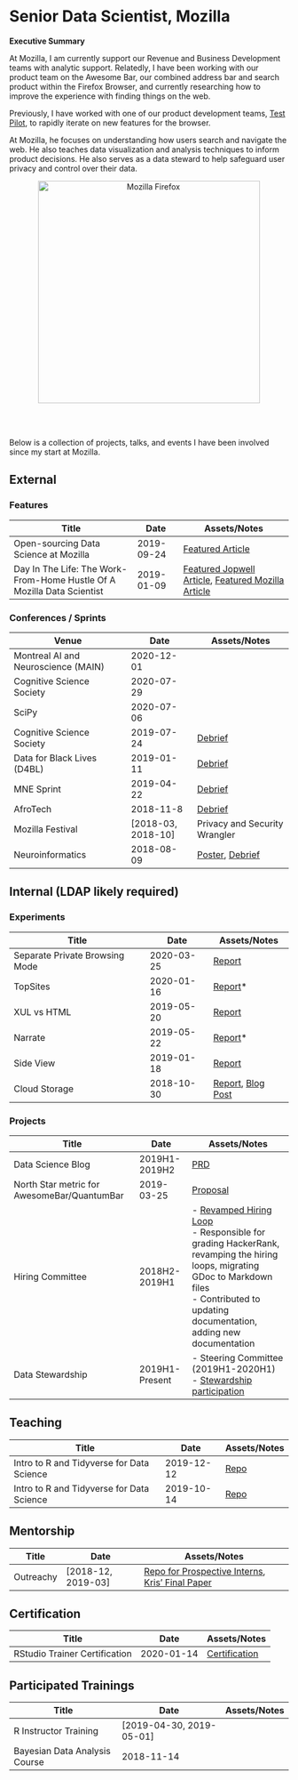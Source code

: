 # Senior Data Scientist, Mozilla
__Executive Summary__

At Mozilla, I am currently support our Revenue and Business Development teams with analytic support. Relatedly, I have been working with our product team on the Awesome Bar, our combined address bar and search product within the Firefox Browser, and currently researching how to improve the experience with finding things on the web.

Previously, I have worked with one of our product development teams, [Test Pilot](https://medium.com/firefox-test-pilot), to rapidly iterate on new features for the browser.

At Mozilla, he focuses on understanding how users search and navigate the web. He also teaches data visualization and analysis techniques to inform product decisions. He also serves as a data steward to help safeguard user privacy and control over their data.

<a href="https://mozilla.org">
  <p align="center"><img src=/images/firefox.jpg alt="Mozilla Firefox" width=400></p>
</a><br><br>

Below is a collection of projects, talks, and events I have been involved since my start at Mozilla.



## External

### Features
Title | Date | Assets/Notes
----- | ---- | ------------
Open-sourcing Data Science at Mozilla | 2019-09-24 | [Featured Article](https://blog.mozilla.org/careers/data-science/)
Day In The Life: The Work-From-Home Hustle Of A Mozilla Data Scientist | 2019-01-09 | [Featured Jopwell Article](https://www.jopwell.com/thewell/posts/day-in-the-life-the-work-from-home-hustle-of-a-mozilla-data-scientist), [Featured Mozilla Article](https://blog.mozilla.org/careers/mozilla-data-scientist/)

### Conferences / Sprints
Venue | Date | Assets/Notes
----- | ---- | ------------
Montreal AI and Neuroscience (MAIN) | 2020-12-01 |
Cognitive Science Society | 2020-07-29 |
SciPy | 2020-07-06 |
Cognitive Science Society | 2019-07-24 | [Debrief](https://docs.google.com/document/d/1bzH86FgfnkuXQodxfGJHi289AcOle--2-WsXopYCHKQ/edit?usp=sharing)
Data for Black Lives (D4BL) | 2019-01-11 | [Debrief]()
MNE Sprint | 2019-04-22 | [Debrief](https://docs.google.com/document/d/1sm4M9OiGwLQwDiErlY2OJnQk2-LEYsCmlwRr7aiiOKo/edit)
AfroTech | 2018-11-8  | [Debrief]()
Mozilla Festival | [2018-03, 2018-10] | Privacy and Security Wrangler
Neuroinformatics | 2018-08-09 | [Poster](https://zenodo.org/record/3245428), [Debrief](https://docs.google.com/document/d/1-0yrt7bFzcNhD4_FLli95KV0qK_eVnIt0-fviUCKl4w/edit?usp=sharing)

## Internal (LDAP likely required)
### Experiments
<!-- (* note to self: migrate) -->
Title | Date | Assets/Notes
----- | ---- | ------------
Separate Private Browsing Mode | 2020-03-25 | [Report](https://mozilla-private.report/separate-search-default-in-private-browsing/index.html)
TopSites | 2020-01-16 | [Report](https://iodide.telemetry.mozilla.org/notebooks/390/?viewMode=report)*
XUL vs HTML | 2019-05-20 | [Report](https://mozilla-private.report/xul_html/index.html)
Narrate | 2019-05-22 | [Report](https://iodide.telemetry.mozilla.org/notebooks/15/?viewMode=report)*
Side View | 2019-01-18 | [Report](https://mozilla.report/post/testpilot/side_view/index.html)
Cloud Storage | 2018-10-30 | [Report](https://mozilla.report/post/testpilot/cloud_storage_v2/index.html), [Blog Post](https://medium.com/firefox-test-pilot/understanding-users-wants-and-needs-for-linking-cloud-storage-providers-d9a300269820)

### Projects
Title | Date | Assets/Notes
----- | ---- | ------------
Data Science Blog | 2019H1-2019H2 | [PRD](https://docs.google.com/document/d/1SxtWv-k-O5NLf-ClwgfV23w7ZSIiGDpNgD9QtL53wlo/edit)
North Star metric for AwesomeBar/QuantumBar | 2019-03-25 | [Proposal](https://docs.google.com/document/d/1ZcOuQVg_jTd8YLtMyaxiW5ikuxvs3zAqrrEqkGC4S0Q/edit)
Hiring Committee | 2018H2-2019H1 | - [Revamped Hiring Loop](https://github.com/mozilla/fx_data_interview/tree/master/data_science)<br /> - Responsible for grading HackerRank, revamping the hiring loops, migrating GDoc to Markdown files<br /> - Contributed to updating documentation, adding new documentation
Data Stewardship | 2019H1-Present | - Steering Committee (2019H1-2020H1) <br /> - [Stewardship participation](https://wiki.mozilla.org/Firefox/Data_Collection)

## Teaching
Title | Date | Assets/Notes
----- | ---- | ------------
Intro to R and Tidyverse for Data Science | 2019-12-12 | [Repo](https://github.com/teonbrooks/intro_to_rstudio_tidyverse/tree/mozv1.0)
Intro to R and Tidyverse for Data Science | 2019-10-14 | [Repo](https://github.com/cdhowe/atl-welcome-tidyverse)

## Mentorship
Title | Date | Assets/Notes
----- | ---- | ------------
Outreachy | [2018-12, 2019-03] | [Repo for Prospective Interns](https://github.com/mozilla-outreachy-datascience/outreachy-datascience), [Kris’ Final Paper](https://docs.google.com/document/d/1OFZj_HdNEAMtW9r6n_3U_yn1H3DB5CxTbNR1X7rAUV0/edit#heading=h.fgaxah84f8vg)

## Certification
Title | Date | Assets/Notes
----- | ---- | ------------
RStudio Trainer Certification | 2020-01-14 | [Certification](https://education.rstudio.com/trainers/people/brooks+teon/)

## Participated Trainings
Title | Date | Assets/Notes
----- | ---- | ------------
R Instructor Training | [2019-04-30, 2019-05-01] |
Bayesian Data Analysis Course | 2018-11-14 |
